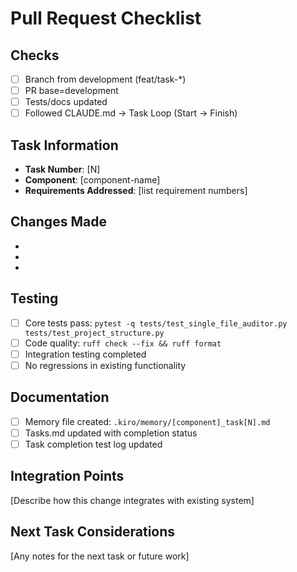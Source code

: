 # Pull Request Checklist

## Checks
- [ ] Branch from development (feat/task-\*)
- [ ] PR base=development
- [ ] Tests/docs updated
- [ ] Followed CLAUDE.md → Task Loop (Start → Finish)

## Task Information
- **Task Number**: [N]
- **Component**: [component-name]
- **Requirements Addressed**: [list requirement numbers]

## Changes Made
- [Change 1]: [Description]
- [Change 2]: [Description]
- [Change 3]: [Description]

## Testing
- [ ] Core tests pass: `pytest -q tests/test_single_file_auditor.py tests/test_project_structure.py`
- [ ] Code quality: `ruff check --fix && ruff format`
- [ ] Integration testing completed
- [ ] No regressions in existing functionality

## Documentation
- [ ] Memory file created: `.kiro/memory/[component]_task[N].md`
- [ ] Tasks.md updated with completion status
- [ ] Task completion test log updated

## Integration Points
[Describe how this change integrates with existing system]

## Next Task Considerations
[Any notes for the next task or future work]

